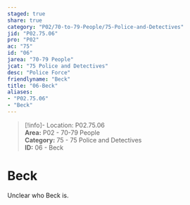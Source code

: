 ```yaml
---  
staged: true  
share: true  
category: "P02/70-to-79-People/75-Police-and-Detectives"  
jid: "P02.75.06"  
pro: "P02"  
ac: "75"  
id: "06"  
jarea: "70-79 People"  
jcat: "75 Police and Detectives"  
desc: "Police Force"  
friendlyname: "Beck"  
title: "06-Beck"  
aliases:   
- "P02.75.06"  
- "Beck"  
---  
```

>[!info]- Location: P02.75.06  
>**Area:** P02 - 70-79 People  
>**Category:** 75 - 75 Police and Detectives  
>**ID:** 06 - Beck  
  
# Beck  
  
Unclear who Beck is.  
